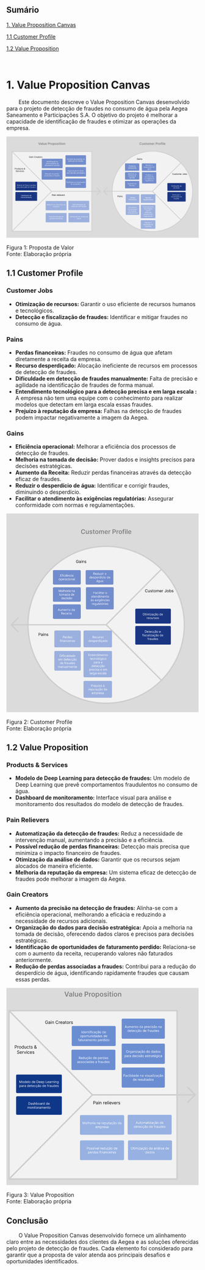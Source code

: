 ## Sumário

[1. Value Proposition Canvas](#c1)

[1.1 Customer Profile](#c2)

[1.2 Value Proposition](#c3)

<br>

# <a name="c1"></a>1. Value Proposition Canvas

&emsp;&emsp; Este documento descreve o Value Proposition Canvas desenvolvido para o projeto de detecção de fraudes no consumo de água pela Aegea Saneamento e Participações S.A. O objetivo do projeto é melhorar a capacidade de identificação de fraudes e otimizar as operações da empresa.

<img src="../../assets/proposta_valor.png">

Figura 1: Proposta de Valor  <br>
Fonte: Elaboração própria

## <a name="c2"></a>1.1 Customer Profile

### Customer Jobs
- **Otimização de recursos:** Garantir o uso eficiente de recursos humanos e tecnológicos.
- **Detecção e fiscalização de fraudes:** Identificar e mitigar fraudes no consumo de água.

### Pains
- **Perdas financeiras:** Fraudes no consumo de água que afetam diretamente a receita da empresa.
- **Recurso desperdiçado:** Alocação ineficiente de recursos em processos de detecção de fraudes.
- **Dificuldade em detecção de fraudes manualmente:** Falta de precisão e agilidade na identificação de fraudes de forma manual.
- **Entendimento tecnológico para a detecção precisa e em larga escala :** A empresa não tem uma equipe com o conhecimento para realizar modelos que detectam em larga escala essas fraudes.
- **Prejuízo à reputação da empresa:** Falhas na detecção de fraudes podem impactar negativamente a imagem da Aegea.


### Gains
- **Eficiência operacional:** Melhorar a eficiência dos processos de detecção de fraudes.
- **Melhoria na tomada de decisão:** Prover dados e insights precisos para decisões estratégicas.
- **Aumento da Receita:** Reduzir perdas financeiras através da detecção eficaz de fraudes.
- **Reduzir o desperdício de água:** Identificar e corrigir fraudes, diminuindo o desperdício.
- **Facilitar o atendimento às exigências regulatórias:** Assegurar conformidade com normas e regulamentações.

<img src="../../assets/customer_profile.png">

Figura 2: Customer Profile  <br>
Fonte: Elaboração própria

## <a name="c3"></a>1.2 Value Proposition

### Products & Services
- **Modelo de Deep Learning para detecção de fraudes:** Um modelo de Deep Learning que prevê comportamentos fraudulentos no consumo de água.
- **Dashboard de monitoramento:** Interface visual para análise e monitoramento dos resultados do modelo de detecção de fraudes.

### Pain Relievers
- **Automatização da detecção de fraudes:** Reduz a necessidade de intervenção manual, aumentando a precisão e a eficiência.
- **Possível redução de perdas financeiras:** Detecção mais precisa que minimiza o impacto financeiro de fraudes.
- **Otimização da análise de dados:** Garantir que os recursos sejam alocados de maneira eficiente.
- **Melhoria da reputação da empresa:** Um sistema eficaz de detecção de fraudes pode melhorar a imagem da Aegea.

### Gain Creators
- **Aumento da precisão na detecção de fraudes:** Alinha-se com a eficiência operacional, melhorando a eficácia e reduzindo a necessidade de recursos adicionais.
- **Organização do dados para decisão estratégica:** Apoia a melhoria na tomada de decisão, oferecendo dados claros e precisos para decisões estratégicas.
- **Identificação de oportunidades de faturamento perdido:** Relaciona-se com o aumento da receita, recuperando valores não faturados anteriormente.
- **Redução de perdas associadas a fraudes:** Contribui para a redução do desperdício de água, identificando rapidamente fraudes que causam essas perdas.

<img src="../../assets/value_proposition.png">

Figura 3: Value Proposition  <br>
Fonte: Elaboração própria

## Conclusão

&emsp;&emsp; O Value Proposition Canvas desenvolvido fornece um alinhamento claro entre as necessidades dos clientes da Aegea e as soluções oferecidas pelo projeto de detecção de fraudes. Cada elemento foi considerado para garantir que a proposta de valor atenda aos principais desafios e oportunidades identificados.
